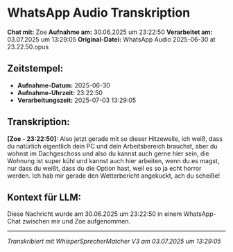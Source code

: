 # WhatsApp Audio Transkription

**Chat mit:** Zoe
**Aufnahme am:** 30.06.2025 um 23:22:50
**Verarbeitet am:** 03.07.2025 um 13:29:05
**Original-Datei:** WhatsApp Audio 2025-06-30 at 23.22.50.opus

## Zeitstempel:
- **Aufnahme-Datum:** 2025-06-30
- **Aufnahme-Uhrzeit:** 23:22:50
- **Verarbeitungszeit:** 2025-07-03 13:29:05

## Transkription:

**[Zoe - 23:22:50]:** Also jetzt gerade mit so dieser Hitzewelle, ich weiß, dass du natürlich eigentlich dein
PC und dein Arbeitsbereich brauchst, aber du wohnst im Dachgeschoss und also du kannst
auch gerne hier sein, die Wohnung ist super kühl und kannst auch hier arbeiten, wenn du es
magst, nur dass du weißt, dass du die Option hast, weil es so ja echt horror werden.
Ich hab mir gerade den Wetterbericht angekuckt, ach du scheiße!

## Kontext für LLM:
Diese Nachricht wurde am 30.06.2025 um 23:22:50 in einem WhatsApp-Chat zwischen mir und Zoe aufgenommen.

---
*Transkribiert mit WhisperSprecherMatcher V3 am 03.07.2025 um 13:29:05*
